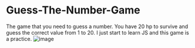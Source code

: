 # Guess-The-Number-Game
The game that you need to guess a number. You have 20 hp to survive and guess the correct value from 1 to 20. I just start to learn JS and this game is a practice.
![image](https://github.com/user-attachments/assets/53836872-4357-4a5a-974a-1a16fbc4cd7f)

